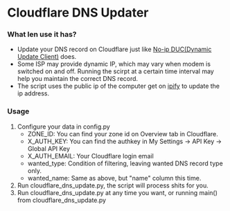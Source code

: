 # Cloudflare DNS Updater

### What len use it has?
* Update your DNS record on Cloudflare just like [No-ip DUC(Dynamic Update Client)](https://www.noip.com/download?page=win) does.
* Some ISP may provide dynamic IP, which may vary when modem is switched on and off. Running the scirpt at a certain time interval may help you maintain the correct DNS record.
* The script uses the public ip of the computer get on [ipify](https://api.ipify.org/) to update the ip address.

### Usage
1. Configure your data in config.py
    * ZONE_ID: You can find your zone id on Overview tab in Cloudflare.
    * X_AUTH_KEY: You can find the authkey in My Settings -> API Key -> Global API Key
    * X_AUTH_EMAIL: Your Cloudflare login email
    * wanted_type: Condition of filtering, leaving wanted DNS record type only.
    * wanted_name: Same as above, but "name" column this time.
2. Run cloudflare_dns_update.py, the script will process shits for you.
3. Run cloudflare_dns_update.py at any time you want, or running main() from cloudflare_dns_update.py
